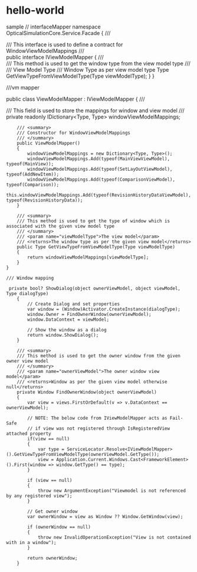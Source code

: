 # hello-world
sample
// interfaceMapper
namespace OpticalSimulationCore.Service.Facade
{
    /// <summary>
    /// This interface is used to define a contract for WindowViewModelMappings
    /// </summary>
    public interface IViewModelMapper
    {
        /// <summary>
        /// This method is used to get the window type from the view model type
        /// </summary>
        /// <param name="viewModelType">View Model Type</param>
        /// <returns>Window Type as per view model type</returns>
        Type GetViewTypeFromViewModelType(Type viewModelType);
    }
}

///vm mapper

public class ViewModelMapper : IViewModelMapper
    {
        /// <summary>
        /// This field is used to store the mappings for window and view model
        /// </summary>
        private readonly IDictionary<Type, Type> windowViewModelMappings;

        /// <summary>
        /// Constructor for WindowViewModelMappings
        /// </summary>
        public ViewModelMapper()
        {
            windowViewModelMappings = new Dictionary<Type, Type>();
            windowViewModelMappings.Add(typeof(MainViewViewModel), typeof(MainView));
            windowViewModelMappings.Add(typeof(SetLayOutViewModel), typeof(AddNewItem));
            windowViewModelMappings.Add(typeof(ComparisonViewModel), typeof(Comparison));
            this.windowViewModelMappings.Add(typeof(RevisionHistoryDataViewModel), typeof(RevisionHistoryData));
        }

        /// <summary>
        /// This method is used to get the type of window which is associated with the given view model type
        /// </summary>
        /// <param name="viewModelType">The view model</param>
        /// <returns>The window type as per the given view model</returns>
        public Type GetViewTypeFromViewModelType(Type viewModelType)
        {
            return windowViewModelMappings[viewModelType];
        }
    }
    
    /// Window mapping
    
     private bool? ShowDialog(object ownerViewModel, object viewModel, Type dialogType)
        {
            // Create Dialog and set properties
            var window = (Window)Activator.CreateInstance(dialogType);
            window.Owner = FindOwnerWindow(ownerViewModel);
            window.DataContext = viewModel;

            // Show the window as a dialog
            return window.ShowDialog();
        }

        /// <summary>
        /// This method is used to get the owner window from the given owner view model
        /// </summary>
        /// <param name="ownerViewModel">The owner window view model</param>
        /// <returns>Window as per the given view model otherwise null</returns>
        private Window FindOwnerWindow(object ownerViewModel)
        {
            var view = views.FirstOrDefault(v => v.DataContext == ownerViewModel);

            // NOTE: The below code from IViewModelMapper acts as Fail-Safe 
            // if view was not registered through IsRegisteredView attached property
            if(view == null)
            {
                var type = ServiceLocator.Resolve<IViewModelMapper>().GetViewTypeFromViewModelType(ownerViewModel.GetType());
                view = Application.Current.Windows.Cast<FrameworkElement>().First(window => window.GetType() == type);
            }

            if (view == null)
            {
                throw new ArgumentException("Viewmodel is not referenced by any registered view");
            }

            // Get owner window
            var ownerWindow = view as Window ?? Window.GetWindow(view);

            if (ownerWindow == null)
            {
                throw new InvalidOperationException("View is not contained with in a window");
            }

            return ownerWindow;
        }
